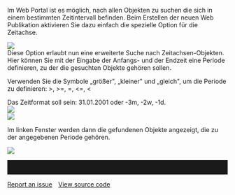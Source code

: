 

Im Web Portal ist es möglich, nach allen Objekten zu suchen die sich in
einem bestimmten Zeitintervall befinden. Beim Erstellen der neuen Web
Publikation aktivieren Sie dazu einfach die spezielle Option für die
Zeitachse.  
  
![](//images.ctfassets.net/utx1h0gfm1om/2VDOoBOr3W24ScSIWK2CEi/d79b42778fc983f945e5fe2bf39d10c5/1017182.png)  
Diese Option erlaubt nun eine erweiterte Suche nach Zeitachsen-Objekten.
Hier können Sie mit der Eingabe der Anfangs- und der Endzeit eine
Periode definieren, zu der die gesuchten Objekte gehören sollen.

Verwenden Sie die Symbole „größer", „kleiner" und „gleich", um die
Periode zu definieren: &gt;, &gt;=, =, &lt;=, &lt;

Das Zeitformat soll sein: 31.01.2001 oder -3m, -2w, -1d.  
![](//images.ctfassets.net/utx1h0gfm1om/3y31QdKPmwYiqmsYKaaKko/111606cdee179aadf767e6d7bb960006/1017183.png)  
![](//images.ctfassets.net/utx1h0gfm1om/UrFUBnUJUIikE4Cwa0iyU/2723b3c113ac4f43cbef7de43919cf06/1017184.png)  
  
Im linken Fenster werden dann die gefundenen Objekte angezeigt, die zu
der angegebenen Periode gehören.  
  
![](//images.ctfassets.net/utx1h0gfm1om/3tF3m4mizYsEY2mA6Iouu6/dc3aff49c01d1c57d9b1e10bfa42c4b0/1017461.png)


<hr style="padding-top:2rem" />
<a href="https://github.com/process4/docs/issues" target="_blank" class="bgw btn btn-primary btn-lg shadow-sm">Report an issue</a>
<a href="https://github.com/process4/docs" target="_blank" class="bgw btn btn-primary btn-lg shadow-sm" style="margin-left:10px;">View source code</a>